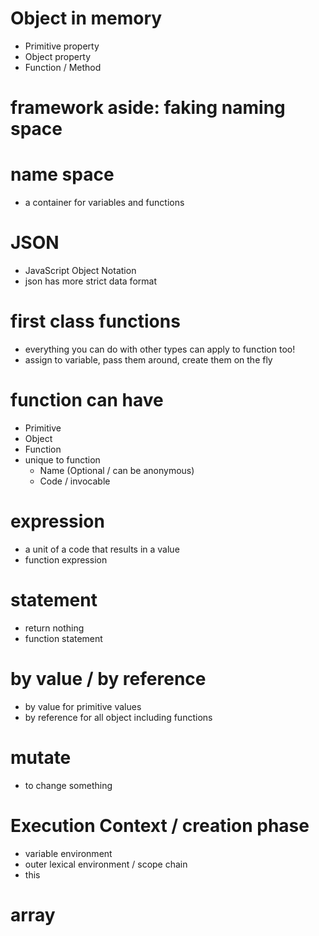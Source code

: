 # Object in memory

- Primitive property
- Object property
- Function / Method

# framework aside: faking naming space

# name space

- a container for variables and functions

# JSON

- JavaScript Object Notation
- json has more strict data format

# first class functions

- everything you can do with other types can apply to function too!
- assign to variable, pass them around, create them on the fly

# function can have

- Primitive
- Object
- Function
- unique to function
  - Name (Optional / can be anonymous)
  - Code / invocable

# expression

- a unit of a code that results in a value
- function expression

# statement

- return nothing
- function statement

# by value / by reference

- by value for primitive values
- by reference for all object including functions

# mutate

- to change something

# Execution Context / creation phase

- variable environment
- outer lexical environment / scope chain
- this

# array
